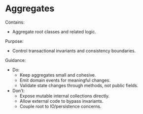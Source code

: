 # Aggregates

Contains:

- Aggregate root classes and related logic.

Purpose:

- Control transactional invariants and consistency boundaries.

Guidance:

- Do:
    - Keep aggregates small and cohesive.
    - Emit domain events for meaningful changes.
    - Validate state changes through methods, not public fields.
- Don’t:
    - Expose mutable internal collections directly.
    - Allow external code to bypass invariants.
    - Couple root to IO/persistence concerns.
